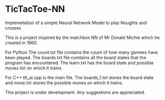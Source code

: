 # TicTacToe-NN
 Implemetation of a simple Neural Network Model to play Noughts and crosses

This is a project inspired by the matchbox NN of Mr Donald Michie which he created in 1960.

For Python
The count.txt file contains the count of how many gamees have been played. The boards.txt file comtains all the board states that the program has encountered. The learn.txt has the board state and possible moves list on which it trains

For C++
ttt_ai.cpp is the main file. The boards_1.txt stores the board state and move.txt stores the possible moves on which it trains.


This project is under development. Any suggestions are appreciated.
